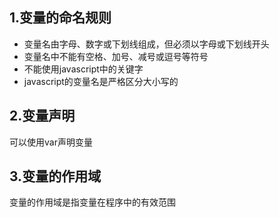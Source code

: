 ## 1.变量的命名规则

* 变量名由字母、数字或下划线组成，但必须以字母或下划线开头
* 变量名中不能有空格、加号、减号或逗号等符号
* 不能使用javascript中的关键字
* javascript的变量名是严格区分大小写的

## 2.变量声明

可以使用var声明变量

## 3.变量的作用域

变量的作用域是指变量在程序中的有效范围





